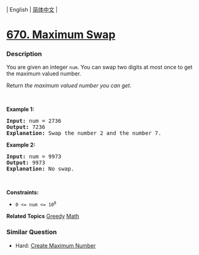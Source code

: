 | English | [简体中文](README.md) |

# [670. Maximum Swap](https://leetcode-cn.com/problems/maximum-swap)
 ### Description
<p>You are given an integer <code>num</code>. You can swap two digits at most once to get the maximum valued number.</p>

<p>Return <em>the maximum valued number you can get</em>.</p>

<p>&nbsp;</p>
<p><strong>Example 1:</strong></p>

<pre>
<strong>Input:</strong> num = 2736
<strong>Output:</strong> 7236
<strong>Explanation:</strong> Swap the number 2 and the number 7.
</pre>

<p><strong>Example 2:</strong></p>

<pre>
<strong>Input:</strong> num = 9973
<strong>Output:</strong> 9973
<strong>Explanation:</strong> No swap.
</pre>

<p>&nbsp;</p>
<p><strong>Constraints:</strong></p>

<ul>
	<li><code>0 &lt;= num &lt;= 10<sup>8</sup></code></li>
</ul>

**Related Topics**  [Greedy](https://leetcode-cn.com/tag/greedy) [Math](https://leetcode-cn.com/tag/math) 

### Similar Question
 - Hard:	[Create Maximum Number](https://leetcode-cn.com/problems/create-maximum-number) 
